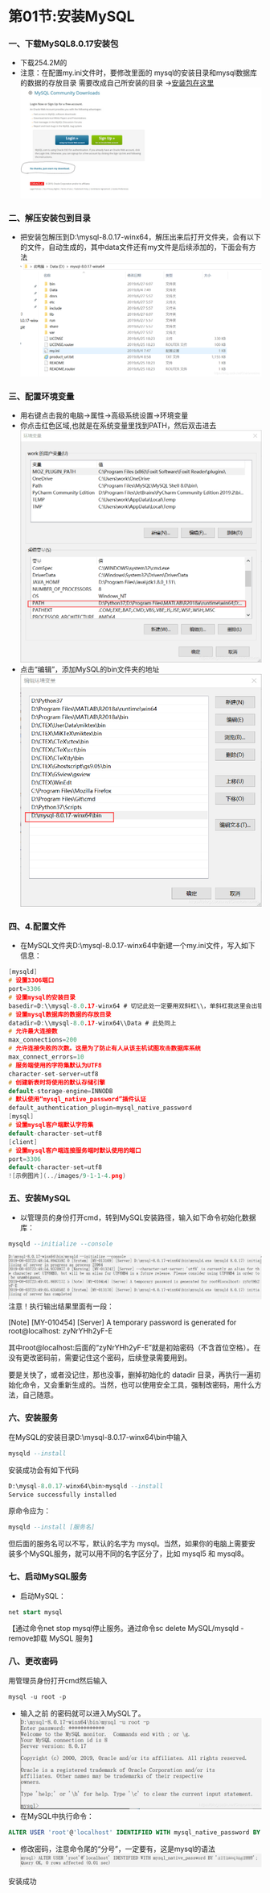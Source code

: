 # 第01节:安装MySQL
### 一、下载MySQL8.0.17安装包
* 下载254.2M的
* 注意：在配置my.ini文件时，要修改里面的  mysql的安装目录和mysql数据库的数据的存放目录  需要改成自己所安装的目录
→[安装包在这里](https://dev.mysql.com/downloads/file/?id=487686)
![点击画圈的地方直接安装](../images/9-1-1-8.jpg)
### 二、解压安装包到目录
* 把安装包解压到D:\mysql-8.0.17-winx64，解压出来后打开文件夹，会有以下的文件，自动生成的，其中data文件还有my文件是后续添加的，下面会有方法
![示例图片](../images/9-1-1-1.png)
### 三、配置环境变量
* 用右键点击我的电脑→属性→高级系统设置→环境变量
* 你点击红色区域,也就是在系统变量里找到PATH，然后双击进去
![示例图片](../images/9-1-1-2.png)
* 点击“编辑”，添加MySQL的bin文件夹的地址
![示例图片](../images/9-1-1-3.png)
### 四、4.配置文件
* 在MySQL文件夹D:\mysql-8.0.17-winx64中新建一个my.ini文件，写入如下信息：
```h
[mysqld]
# 设置3306端口
port=3306
# 设置mysql的安装目录
basedir=D:\\mysql-8.0.17-winx64 # 切记此处一定要用双斜杠\\，单斜杠我这里会出错，不过看别人的教程，有的是单斜杠。自己尝试吧
# 设置mysql数据库的数据的存放目录
datadir=D:\\mysql-8.0.17-winx64\\Data # 此处同上
# 允许最大连接数
max_connections=200
# 允许连接失败的次数。这是为了防止有人从该主机试图攻击数据库系统
max_connect_errors=10
# 服务端使用的字符集默认为UTF8
character-set-server=utf8
# 创建新表时将使用的默认存储引擎
default-storage-engine=INNODB
# 默认使用“mysql_native_password”插件认证
default_authentication_plugin=mysql_native_password
[mysql]
# 设置mysql客户端默认字符集
default-character-set=utf8
[client]
# 设置mysql客户端连接服务端时默认使用的端口
port=3306
default-character-set=utf8
![示例图片](../images/9-1-1-4.png)
```
### 五、安装MySQL
* 以管理员的身份打开cmd，转到MySQL安装路径，输入如下命令初始化数据库：
```sql
mysqld --initialize --console
```
![示例图片](../images/9-1-1-5.png)
注意！执行输出结果里面有一段：

[Note] [MY-010454] [Server] A temporary password is generated for root@localhost: zyNrYHh2yF-E

其中root@localhost:后面的“zyNrYHh2yF-E”就是初始密码（不含首位空格）。在没有更改密码前，需要记住这个密码，后续登录需要用到。

要是关快了，或者没记住，那也没事，删掉初始化的 datadir 目录，再执行一遍初始化命令，又会重新生成的。当然，也可以使用安全工具，强制改密码，用什么方法，自己随意。
### 六、安装服务
在MySQL的安装目录D:\mysql-8.0.17-winx64\bin中输入
```sql
mysqld --install
```
安装成功会有如下代码
```sql
D:\mysql-8.0.17-winx64\bin>mysqld --install
Service successfully installed
```
原命令应为：
```sql
mysqld --install [服务名]
```
但后面的服务名可以不写，默认的名字为 mysql。当然，如果你的电脑上需要安装多个MySQL服务，就可以用不同的名字区分了，比如 mysql5 和 mysql8。
### 七、启动MySQL服务
* 启动MySQL：
```sql
net start mysql
```
【通过命令net stop mysql停止服务。通过命令sc delete MySQL/mysqld -remove卸载 MySQL 服务】
### 八、更改密码
用管理员身份打开cmd然后输入
```sql
mysql -u root -p
```
* 输入之前 的密码就可以进入MySQL了。
![示例图片](../images/9-1-1-6.png)
* 在MySQL中执行命令：
```sql
ALTER USER 'root'@'localhost' IDENTIFIED WITH mysql_native_password BY '新密码';
```
* 修改密码，注意命令尾的“分号”，一定要有，这是mysql的语法
![示例图片](../images/9-1-1-7.png)



安装成功
